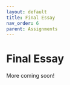 ```yaml
---
layout: default
title: Final Essay
nav_order: 6
parent: Assignments
---
```

# Final Essay
More coming soon!
